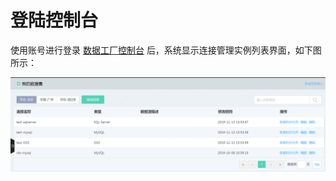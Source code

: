 # 登陆控制台

使用账号进行登录 [数据工厂控制台](https://xdata.jdcloud.com/scheduler-web/accessUser/wflist) 后，系统显示连接管理实例列表界面，如下图所示：

![登录控制台](../../../../image/Data-Factory/login-2.png)
